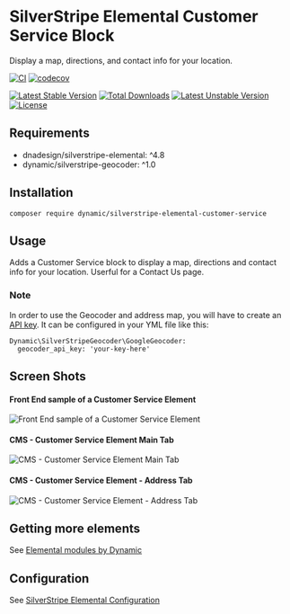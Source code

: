 # SilverStripe Elemental Customer Service Block

Display a map, directions, and contact info for your location.

[![CI](https://github.com/dynamic/silverstripe-elemental-customer-service/actions/workflows/ci.yml/badge.svg)](https://github.com/dynamic/silverstripe-elemental-customer-service/actions/workflows/ci.yml)
[![codecov](https://codecov.io/gh/dynamic/silverstripe-elemental-customer-service/branch/master/graph/badge.svg)](https://codecov.io/gh/dynamic/silverstripe-elemental-customer-service)

[![Latest Stable Version](https://poser.pugx.org/dynamic/silverstripe-elemental-customer-service/v/stable)](https://packagist.org/packages/dynamic/silverstripe-elemental-customer-service)
[![Total Downloads](https://poser.pugx.org/dynamic/silverstripe-elemental-customer-service/downloads)](https://packagist.org/packages/dynamic/silverstripe-elemental-customer-service)
[![Latest Unstable Version](https://poser.pugx.org/dynamic/silverstripe-elemental-customer-service/v/unstable)](https://packagist.org/packages/dynamic/silverstripe-elemental-customer-service)
[![License](https://poser.pugx.org/dynamic/silverstripe-elemental-customer-service/license)](https://packagist.org/packages/dynamic/silverstripe-elemental-customer-service)


## Requirements

* dnadesign/silverstripe-elemental: ^4.8
* dynamic/silverstripe-geocoder: ^1.0

## Installation

`composer require dynamic/silverstripe-elemental-customer-service`

## Usage

Adds a Customer Service block to display a map, directions and contact info for your location. Userful for a Contact Us page.

### Note
In order to use the Geocoder and address map, you will have to create an [API key](https://developers.google.com/maps/documentation/javascript/get-api-key). It can be configured in your YML file like this:

```
Dynamic\SilverStripeGeocoder\GoogleGeocoder:
  geocoder_api_key: 'your-key-here'
```

## Screen Shots

#### Front End sample of a Customer Service Element
![Front End sample of a Customer Service Element](./readme-images/customer-service-block-sample.jpg)

#### CMS - Customer Service Element Main Tab
![CMS - Customer Service Element Main Tab](./readme-images/customer-service-block-cms.jpg)

#### CMS - Customer Service Element - Address Tab
![CMS - Customer Service Element - Address Tab](./readme-images/customer-service-block-cms-address.jpg)

## Getting more elements

See [Elemental modules by Dynamic](https://github.com/dynamic/silverstripe-elemental-blocks#included-blocks)

## Configuration

See [SilverStripe Elemental Configuration](https://github.com/dnadesign/silverstripe-elemental#configuration)
